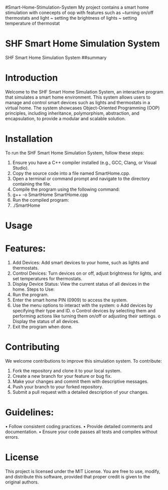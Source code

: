

#Smart-Home-Stimulation-System
My project contains a smart home stimulation with conecepts of oop with features such as 
~turning on/off thermostats and light 
~ setting the brightness of lights 
~ setting temperature of thermostat
# SHF Smart Home Simulation System
SHF Smart Home Simulation System
##summary
# Introduction
Welcome to the SHF Smart Home Simulation System, an interactive program that simulates a smart home environment. This system allows users to manage and control smart devices such as lights and thermostats in a virtual home. The system showcases Object-Oriented Programming (OOP) principles, including inheritance, polymorphism, abstraction, and encapsulation, to provide a modular and scalable solution.
# Installation
To run the SHF Smart Home Simulation System, follow these steps:
1.	Ensure you have a C++ compiler installed (e.g., GCC, Clang, or Visual Studio).
2.	Copy the source code into a file named SmartHome.cpp.
3.	Open a terminal or command prompt and navigate to the directory containing the file.
4.	Compile the program using the following command:
5.	g++ -o SmartHome SmartHome.cpp
6.	Run the compiled program:
7.	./SmartHome
# Usage
# Features:
1.	Add Devices: Add smart devices to your home, such as lights and thermostats.
2.	Control Devices: Turn devices on or off, adjust brightness for lights, and set temperatures for thermostats.
3.	Display Device Status: View the current status of all devices in the home.
Steps to Use:
1.	Run the program.
2.	Enter the smart home PIN (0909) to access the system.
3.	Use the menu options to interact with the system: 
o	Add devices by specifying their type and ID.
o	Control devices by selecting them and performing actions like turning them on/off or adjusting their settings.
o	Display the status of all devices.
4.	Exit the program when done.
# Contributing
We welcome contributions to improve this simulation system. To contribute:
1.	Fork the repository and clone it to your local system.
2.	Create a new branch for your feature or bug fix.
3.	Make your changes and commit them with descriptive messages.
4.	Push your branch to your forked repository.
5.	Submit a pull request with a detailed description of your changes.
# Guidelines:
•	Follow consistent coding practices.
•	Provide detailed comments and documentation.
•	Ensure your code passes all tests and compiles without errors.
# License
This project is licensed under the MIT License. You are free to use, modify, and distribute this software, provided that proper credit is given to the original authors.















